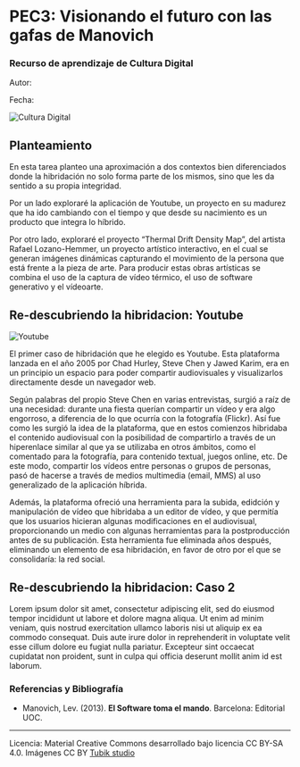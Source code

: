 # PEC3: Visionando el futuro con las gafas de Manovich 

### Recurso de aprendizaje de Cultura Digital 


Autor: 


Fecha: 

![Cultura Digital](https://miro.medium.com/max/1400/0*9PyyNvrO2PcD3KuU.png) 



## Planteamiento


En esta tarea planteo una aproximación a dos contextos bien diferenciados donde la hibridación no solo forma parte de los mismos, sino que les da sentido a su propia integridad.

Por un lado exploraré la aplicación de Youtube, un proyecto en su madurez que ha ido cambiando con el tiempo y que desde su nacimiento es un producto que integra lo híbrido.

Por otro lado, exploraré el proyecto “Thermal Drift Density Map”, del artista Rafael Lozano-Hemmer, un proyecto artístico interactivo, en el cual se generan imágenes dinámicas capturando el movimiento de la persona que está frente a la pieza de arte. Para producir estas obras artísticas se combina el uso de la captura de vídeo térmico,  el uso de software generativo y el vídeoarte.


## Re-descubriendo la hibridacion: Youtube

![Youtube](https://es.wikipedia.org/wiki/YouTube#/media/Archivo:YouTube_2024.svg)

El primer caso de hibridación que he elegido es Youtube. Esta plataforma lanzada en el año 2005 por Chad Hurley, Steve Chen y Jawed Karim, era en un principio un espacio para poder compartir audiovisuales y visualizarlos directamente desde un navegador web. 

Según palabras del propio Steve Chen en varias entrevistas, surgió a raíz de una necesidad: durante una fiesta querían compartir un vídeo y era algo engorroso, a diferencia de lo que ocurría con la fotografía (Flickr). Así fue como les surgió la idea de la plataforma, que en estos comienzos hibridaba el contenido audiovisual con  la posibilidad de compartirlo a través de un hiperenlace similar al que ya se utilizaba en otros ámbitos, como el comentado para la fotografía, para contenido textual, juegos online, etc. De este modo, compartir los vídeos entre personas o grupos de personas, pasó de hacerse a través de medios multimedia (email, MMS) al uso generalizado de la aplicación híbrida.

Además, la plataforma ofreció una herramienta para la subida, edidción y manipulación de vídeo que hibridaba a un editor de vídeo, y que permitía que los usuarios hicieran algunas modificaciones en el audiovisual, proporcionando un medio con algunas herramientas para la postproducción antes de su publicación. Esta herramienta fue eliminada años después, eliminando un elemento de esa hibridación, en favor de otro por el que se consolidaría: la red social.

## Re-descubriendo la hibridacion: Caso 2

Lorem ipsum dolor sit amet, consectetur adipiscing elit, sed do eiusmod tempor incididunt ut labore et dolore magna aliqua. Ut enim ad minim veniam, quis nostrud exercitation ullamco laboris nisi ut aliquip ex ea commodo consequat. Duis aute irure dolor in reprehenderit in voluptate velit esse cillum dolore eu fugiat nulla pariatur. Excepteur sint occaecat cupidatat non proident, sunt in culpa qui officia deserunt mollit anim id est laborum.


### Referencias y Bibliografía

* Manovich, Lev. (2013). **El Software toma el mando**. Barcelona: Editorial UOC. 


----

Licencia: Material Creative Commons desarrollado bajo licencia CC BY-SA 4.0. Imágenes CC BY [Tubik studio](https://blog.tubikstudio.com/how-to-create-original-flat-illustrations-designers-tips/) 

